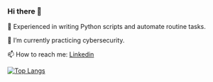 ### Hi there 👋

🔭 Experienced in writing Python scripts and automate routine tasks.

🌱 I’m currently practicing cybersecurity.

📫 How to reach me: [Linkedin](https://www.linkedin.com/in/anamentus/)



[![Top Langs](https://github-readme-stats.vercel.app/api/top-langs/?username=teora13&layout=compact&theme=aura_dark)](https://github.com/anuraghazra/github-readme-stats)
